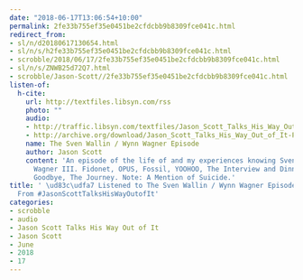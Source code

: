 ```yaml
---
date: "2018-06-17T13:06:54+10:00"
permalink: 2fe33b755ef35e0451be2cfdcbb9b8309fce041c.html
redirect_from:
- sl/n/d20180617130654.html
- sl/n/s/h2fe33b755ef35e0451be2cfdcbb9b8309fce041c.html
- scrobble/2018/06/17/2fe33b755ef35e0451be2cfdcbb9b8309fce041c.html
- sl/n/s/ZNWB25d72Q7.html
- scrobble/Jason-Scott//2fe33b755ef35e0451be2cfdcbb9b8309fce041c.html
listen-of:
  h-cite:
    url: http://textfiles.libsyn.com/rss
    photo: ""
    audio:
    - http://traffic.libsyn.com/textfiles/Jason_Scott_Talks_His_Way_Out_of_It_-_Episode_30.mp3?dest-id=574323
    - http://archive.org/download/Jason_Scott_Talks_His_Way_Out_of_It-Podcast-by-Jason_Scott/The_Sven_Wallin_Wynn_Wagner_Episode.mp3
    name: The Sven Wallin / Wynn Wagner Episode
    author: Jason Scott
    content: 'An episode of the life of and my experiences knowing Sven Wallin / Wynn
      Wagner III. Fidonet, OPUS, Fossil, YOOHOO, The Interview and Dinner, Archbishop,
      Goodbye, The Journey. Note: A Mention of Suicide.'
title: ' \ud83c\udfa7 Listened to The Sven Wallin / Wynn Wagner Episode by @textfiles
  From #JasonScottTalksHisWayOutofIt'
categories:
- scrobble
- audio
- Jason Scott Talks His Way Out of It
- Jason Scott
- June
- 2018
- 17
---
```

